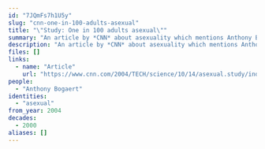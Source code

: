 ```yaml
---
id: "7JQmFs7h1U5y"
slug: "cnn-one-in-100-adults-asexual"
title: "\"Study: One in 100 adults asexual\""
summary: "An article by *CNN* about asexuality which mentions Anthony Bogaert's study"
description: "An article by *CNN* about asexuality which mentions Anthony Bogaert's study on the prevalence of asexuality as well as AVEN"
files: []
links:
  - name: "Article"
    url: "https://www.cnn.com/2004/TECH/science/10/14/asexual.study/index.html"
people:
  - "Anthony Bogaert"
identities:
  - "asexual"
from_year: 2004
decades:
  - 2000
aliases: []
---
```

